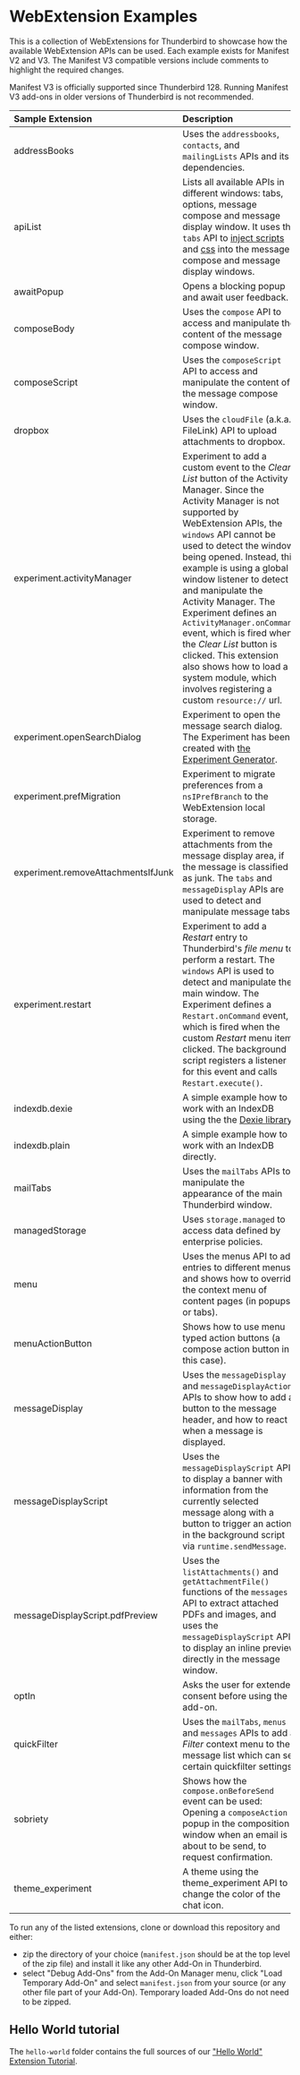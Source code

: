 # WebExtension Examples

This is a collection of WebExtensions for Thunderbird to showcase how the available WebExtension APIs can be used. Each example exists for Manifest V2 and V3. The Manifest V3 compatible versions include comments to highlight the required changes.

Manifest V3 is officially supported since Thunderbird 128. Running Manifest V3 add-ons in older versions of Thunderbird is not recommended.

| Sample Extension                   | Description |
|:-----------------------------------|:------------|
| addressBooks                       | Uses the `addressbooks`, `contacts`, and `mailingLists` APIs and its dependencies. |
| apiList                            | Lists all available APIs in different windows: tabs, options, message compose and message display window. It uses the `tabs` API to [inject scripts](https://thunderbird-webextensions.readthedocs.io/en/latest/tabs.html#executescript-tabid-details) and [css](https://thunderbird-webextensions.readthedocs.io/en/latest/tabs.html#insertcss-tabid-details) into the message compose and message display windows. |
| awaitPopup                         | Opens a blocking popup and await user feedback. |
| composeBody                        | Uses the `compose` API to access and manipulate the content of the message compose window. |
| composeScript                      | Uses the `composeScript` API to access and manipulate the content of the message compose window. |
| dropbox                            | Uses the `cloudFile` (a.k.a. FileLink) API to upload attachments to dropbox. |
| experiment.activityManager         | Experiment to add a custom event to the *Clear List* button of the Activity Manager. Since the Activity Manager is not supported by WebExtension APIs, the `windows` API cannot be used to detect the window being opened. Instead, this example is using a global window listener to detect and manipulate the Activity Manager. The Experiment defines an `ActivityManager.onCommand` event, which is fired when the *Clear List* button is clicked. This extension also shows how to load a system module, which involves registering a custom `resource://` url.|
| experiment.openSearchDialog        | Experiment to open the message search dialog. The Experiment has been created with [the Experiment Generator](https://darktrojan.github.io/generator/generator.html).|
| experiment.prefMigration           | Experiment to migrate preferences from a `nsIPrefBranch` to the WebExtension local storage. |
| experiment.removeAttachmentsIfJunk | Experiment to remove attachments from the message display area, if the message is classified as junk. The `tabs` and `messageDisplay` APIs are used to detect and manipulate message tabs. |
| experiment.restart                 | Experiment to add a *Restart* entry to Thunderbird's *file menu* to perform a restart. The `windows` API is used to detect and manipulate the main window. The Experiment defines a `Restart.onCommand` event, which is fired when the custom *Restart* menu item clicked. The background script registers a listener for this event and calls `Restart.execute()`. |
| indexdb.dexie                      | A simple example how to work with an IndexDB using the the [Dexie library](https://dexie.org/).|
| indexdb.plain                      | A simple example how to work with an IndexDB directly.|
| mailTabs                           | Uses the `mailTabs` APIs to manipulate the appearance of the main Thunderbird window.|
| managedStorage                     | Uses `storage.managed` to access data defined by enterprise policies.|
| menu                               | Uses the menus API to add entries to different menus and shows how to override the context menu of content pages (in popups or tabs).|
| menuActionButton                   | Shows how to use menu typed action buttons (a compose action button in this case).|
| messageDisplay                     | Uses the `messageDisplay` and `messageDisplayAction` APIs to show how to add a button to the message header, and how to react when a message is displayed.|
| messageDisplayScript               | Uses the `messageDisplayScript` API to display a banner with information from the currently selected message along with a button to trigger an action in the background script via `runtime.sendMessage`. |
| messageDisplayScript.pdfPreview    | Uses the `listAttachments()` and `getAttachmentFile()` functions of the `messages` API to extract attached PDFs and images, and uses the `messageDisplayScript` API to display an inline preview directly in the message window. |
| optIn                              | Asks the user for extended consent before using the add-on.|
| quickFilter                        | Uses the `mailTabs`, `menus` and `messages` APIs to add a *Filter* context menu to the message list which can set certain quickfilter settings. |
| sobriety                           | Shows how the `compose.onBeforeSend` event can be used: Opening a `composeAction` popup in the composition window when an email is about to be send, to request confirmation. |
| theme_experiment                   | A theme using the theme_experiment API to change the color of the chat icon. |


To run any of the listed extensions, clone or download this repository and either:

* zip the directory of your choice (`manifest.json` should be at the top level of the zip file) and install it like any other Add-On in Thunderbird.
* select "Debug Add-Ons" from the Add-On Manager menu, click "Load Temporary Add-On" and select `manifest.json` from your source (or any other file part of your Add-On). Temporary loaded Add-Ons do not need to be zipped.

## Hello World tutorial

The `hello-world` folder contains the full sources of our ["Hello World" Extension Tutorial](https://developer.thunderbird.net/add-ons/hello-world-add-on).